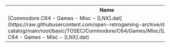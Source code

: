 <table>
<tr><th>Name</th><th>Size</th></tr>
<tr><td>[Commodore C64 - Games - Misc - [LNX].dat](https://raw.githubusercontent.com/open-retrogaming-archive/dat-catalog/main/root/basic/TOSEC/Commodore/C64/Games/Misc/[LNX]/Commodore C64 - Games - Misc - [LNX].dat)</td><td>93288</td></tr>
</table>
